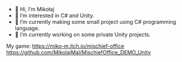- 👋 Hi, I’m Mikołaj
- 👀 I’m interested in C# and Unity.
- 🌱 I’m currently making some small project using C# programming language.
- 👷 I’m currently working on some private Unity projects. 
<!---
- 📫 How to reach me ...
--->

My game:
https://miko-m.itch.io/mischief-office
https://github.com/MikolajMal/MischiefOffice_DEMO_Unity

<!---
MikolajMal/MikolajMal is a ✨ special ✨ repository because its `README.md` (this file) appears on your GitHub profile.
You can click the Preview link to take a look at your changes.
--->
